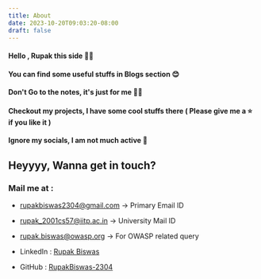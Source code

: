 ```yaml
---
title: About
date: 2023-10-20T09:03:20-08:00
draft: false
---
```

#### Hello , Rupak this side 🙋‍♂️
#### You can find some useful stuffs in Blogs section 😊
#### Don't Go to the notes, it's just for me 😶‍🌫️
#### Checkout my projects, I have some cool stuffs there ( Please give me a ⭐ if you like it  )
#### Ignore my socials, I am not much active 🫥

## Heyyyy, Wanna get in touch?
### Mail me at :
- [rupakbiswas2304@gmail.com](mailto:rupakbiswas2304@gmail.com) -> Primary Email ID
- [rupak_2001cs57@iitp.ac.in](mailto:rupak_2001cs57@iitp.ac.in) -> University Mail ID
- [rupak.biswas@owasp.org](mailto:rupak.biswas@owasp.org) -> For OWASP related query

- LinkedIn : [Rupak Biswas](https://www.linkedin.com/in/rupak-biswas-2304/)
- GitHub : [RupakBiswas-2304](https://github.com/RupakBiswas-2304)